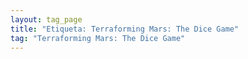 ```yaml
---
layout: tag_page
title: "Etiqueta: Terraforming Mars: The Dice Game"
tag: "Terraforming Mars: The Dice Game"
---
```

